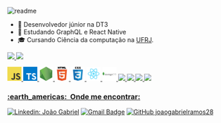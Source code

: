 ![readme](https://user-images.githubusercontent.com/71793869/140064635-2a3ee101-8d4c-4c26-83e1-d06c7dac6715.gif)


- 🔭 Desenvolvedor júnior na DT3
- 🌱 Estudando GraphQL e React Native
- 🎓 Cursando Ciência da computação na <a href="https://www.dcc.ufrj.br/">UFRJ</a>.

<div>
  <a href="https://github.com/joaogabrielramos28">
  <img height="180em" src="https://github-readme-stats.vercel.app/api?username=joaogabrielramos28&show_icons=true&theme=tokyonight&include_all_commits=true&count_private=true"/>
  <img height="180em" src="https://github-readme-stats.vercel.app/api/top-langs/?username=joaogabrielramos28&layout=compact&langs_count=7&theme=tokyonight"/>
</div>
  
<code><img height="32" src="https://raw.githubusercontent.com/github/explore/80688e429a7d4ef2fca1e82350fe8e3517d3494d/topics/javascript/javascript.png" alt="Javascript"/></code>
<code><img height="32" src="https://raw.githubusercontent.com/github/explore/80688e429a7d4ef2fca1e82350fe8e3517d3494d/topics/typescript/typescript.png" alt="Typescript"/></code>
<code><img height="32" src="https://raw.githubusercontent.com/github/explore/80688e429a7d4ef2fca1e82350fe8e3517d3494d/topics/nodejs/nodejs.png" alt="Nodejs"/></code>
<code><img height="32" src="https://raw.githubusercontent.com/github/explore/80688e429a7d4ef2fca1e82350fe8e3517d3494d/topics/html/html.png" alt="HTML5"/></code>
<code><img height="32" src="https://raw.githubusercontent.com/github/explore/80688e429a7d4ef2fca1e82350fe8e3517d3494d/topics/css/css.png" alt="CSS"/></code>
<code><img height="32" src="https://raw.githubusercontent.com/github/explore/80688e429a7d4ef2fca1e82350fe8e3517d3494d/topics/react/react.png" alt="React"/></code>
<code><img height="32" src="https://raw.githubusercontent.com/github/explore/80688e429a7d4ef2fca1e82350fe8e3517d3494d/topics/mongodb/mongodb.png" alt="MongoDB"/></code>
<code><img height="32" src="https://cdn.jsdelivr.net/gh/devicons/devicon/icons/git/git-original.svg" /></code>
<code><img height="32" src="https://d33wubrfki0l68.cloudfront.net/47a156c37e9247659497b03f71ded2fda721764b/38c01/img/tech/strapi.svg" /></code>
  <code><img height="32" src="https://cdn.jsdelivr.net/gh/devicons/devicon/icons/graphql/graphql-plain.svg" /></code>
<code><img height="32" src="https://d33wubrfki0l68.cloudfront.net/c9c0cb655eaa23c6b678aadf7698db19acdc32c2/e3003/img/tech/nextjs.svg" /></code>
  
<h3> :earth_americas: &nbsp;Onde me encontrar: </h3> 

[![Linkedin: João Gabriel](https://img.shields.io/badge/-joaogabrielramos-blue?style=flat-square&logo=Linkedin&logoColor=white&link=https://www.linkedin.com/in/jo%C3%A3o-gabriel-ramos-695ab01b9/)](https://www.linkedin.com/in/jo%C3%A3o-gabriel-ramos-695ab01b9/)
[![Gmail Badge](https://img.shields.io/badge/-joaogabrielramos28@outlook.com-006bed?style=flat-square&logo=Gmail&logoColor=white&link=mailto:joaogabrielramos28@outlook.com)](mailto:joaogabrielramos28@outlook.com)
[![GitHub joaogabrielramos28]( https://img.shields.io/github/followers/VanessaSwerts?label=follow&style=social)](https://github.com/joaogabrielramos28)
